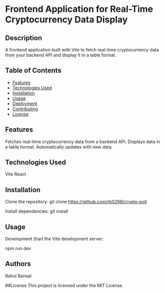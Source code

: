 # Frontend Application for Real-Time Cryptocurrency Data Display


## Description

A frontend application built with Vite to fetch real-time cryptocurrency data from your backend API and display it in a table format.



## Table of Contents

- [Features](#features)
- [Technologies Used](#TechnologiesUsed)
- [Installation](#installation)
- [Usage](#usage)
- [Deployment](#deployment)
- [Contributing](#contributing)
- [License](#license)

## Features

Fetches real-time cryptocurrency data from a backend API.
Displays data in a table format.
Automatically updates with new data.

## Technologies Used
Vite
React

## Installation

Clone the repository:
git clone https://github.com/rb0298/crypto-poll

Install dependencies:
git install

## Usage

Development
Start the Vite development server:

npm run dev


## Authors
Rahul Bansal

##License
This project is licensed under the MIT License.


